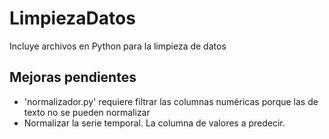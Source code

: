 # LimpiezaDatos
Incluye archivos en Python para la limpieza de datos

## Mejoras pendientes
- 'normalizador.py' requiere filtrar las columnas numéricas porque las de texto no se pueden normalizar
- Normalizar la serie temporal. La columna de valores a predecir.

